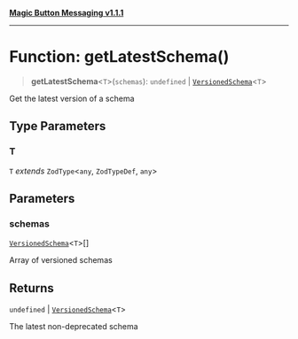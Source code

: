 [**Magic Button Messaging v1.1.1**](../README.md)

***

# Function: getLatestSchema()

> **getLatestSchema**\<`T`\>(`schemas`): `undefined` \| [`VersionedSchema`](../interfaces/VersionedSchema.md)\<`T`\>

Get the latest version of a schema

## Type Parameters

### T

`T` *extends* `ZodType`\<`any`, `ZodTypeDef`, `any`\>

## Parameters

### schemas

[`VersionedSchema`](../interfaces/VersionedSchema.md)\<`T`\>[]

Array of versioned schemas

## Returns

`undefined` \| [`VersionedSchema`](../interfaces/VersionedSchema.md)\<`T`\>

The latest non-deprecated schema
